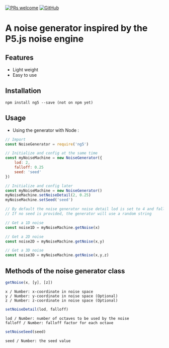 [![PRs welcome](https://img.shields.io/badge/PRs-welcome-ff69b4.svg)](https://github.com/xLeDocteurx/ng5/pulls)
[![GitHub](https://img.shields.io/github/license/xLeDocteurx/ng5)](https://github.com/xLeDocteurx/ng5/pulls)

# A noise generator inspired by the P5.js noise engine

## Features
 - Light weight
 - Easy to use

## Installation
```
npm install ng5 --save (not on npm yet)
```

## Usage

- Using the generator with Node :
```javascript
// Import
const NoiseGenerator = require('ng5')

// Initialize and config at the same time
const myNoiseMachine = new NoiseGenerator({
    lod: 2,
    falloff: 0.25
    seed: 'seed'
})

// Initialize and config later
const myNoiseMachine = new NoiseGenerator()
myNoiseMachine.setNoiseDetail(2, 0.25)
myNoiseMachine.setSeed('seed')

// By default the noise generator noise detail lod is set to 4 and falloff to  0.5
// If no seed is provided, the generator will use a random string

// Get a 1D noise
const noise1D = myNoiseMachine.getNoise(x)

// Get a 2D noise
const noise2D = myNoiseMachine.getNoise(x,y)

// Get a 3D noise
const noise3D = myNoiseMachine.getNoise(x,y,z)
```
<!-- 
- Using the generator without Node :
```

```

- Using the generator with React :
```

```

- Using the generator with Vue.js :
```

``` -->

## Methods of the noise generator class

```javascript
getNoise(x, [y], [z])
```
    x / Number: x-coordinate in noise space
    y / Number: y-coordinate in noise space (Optional)
    z / Number: z-coordinate in noise space (Optional)

```javascript
setNoiseDetail(lod, falloff)
```
    lod / Number: number of octaves to be used by the noise
    falloff / Number: falloff factor for each octave

```javascript
setNoiseSeed(seed)
```
    seed / Number: the seed value
